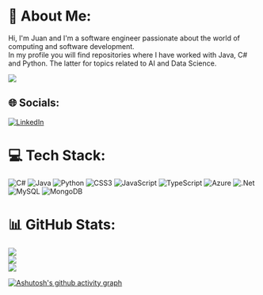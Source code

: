 # 💫 About Me:
Hi, I'm Juan and I'm a software engineer passionate about the world of computing and software development.<br>In my profile you will find repositories where I have worked with Java, C# and Python. The latter for topics related to AI and Data Science.

[![](https://visitcount.itsvg.in/api?id=jupuerta&icon=0&color=0)](https://visitcount.itsvg.in)

## 🌐 Socials:
[![LinkedIn](https://img.shields.io/badge/LinkedIn-%230077B5.svg?logo=linkedin&logoColor=white)](https://linkedin.com/in/https://www.linkedin.com/in/juanpuertagildegomez/) 

# 💻 Tech Stack:
![C#](https://img.shields.io/badge/c%23-%23239120.svg?style=for-the-badge&logo=c-sharp&logoColor=white) ![Java](https://img.shields.io/badge/java-%23ED8B00.svg?style=for-the-badge&logo=java&logoColor=white) ![Python](https://img.shields.io/badge/python-3670A0?style=for-the-badge&logo=python&logoColor=ffdd54) ![CSS3](https://img.shields.io/badge/css3-%231572B6.svg?style=for-the-badge&logo=css3&logoColor=white) ![JavaScript](https://img.shields.io/badge/javascript-%23323330.svg?style=for-the-badge&logo=javascript&logoColor=%23F7DF1E) ![TypeScript](https://img.shields.io/badge/typescript-%23007ACC.svg?style=for-the-badge&logo=typescript&logoColor=white) ![Azure](https://img.shields.io/badge/azure-%230072C6.svg?style=for-the-badge&logo=azure-devops&logoColor=white) ![.Net](https://img.shields.io/badge/.NET-5C2D91?style=for-the-badge&logo=.net&logoColor=white) ![MySQL](https://img.shields.io/badge/mysql-%2300f.svg?style=for-the-badge&logo=mysql&logoColor=white) ![MongoDB](https://img.shields.io/badge/MongoDB-%234ea94b.svg?style=for-the-badge&logo=mongodb&logoColor=white)
# 📊 GitHub Stats:
![](https://github-readme-stats.vercel.app/api?username=jupuerta&theme=dark&hide_border=false&include_all_commits=false&count_private=false)<br/>
![](https://github-readme-streak-stats.herokuapp.com/?user=jupuerta&theme=dark&hide_border=false)<br/>
![](https://github-readme-stats.vercel.app/api/top-langs/?username=jupuerta&theme=dark&hide_border=false&include_all_commits=false&count_private=false&layout=compact)

[![Ashutosh's github activity graph](https://activity-graph.herokuapp.com/graph?username=jupuerta)](https://github.com/ashutosh00710/github-readme-activity-graph)
